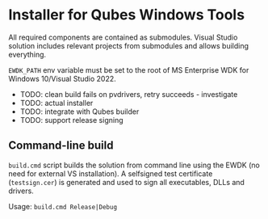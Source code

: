 # Installer for Qubes Windows Tools

All required components are contained as submodules.
Visual Studio solution includes relevant projects from submodules and allows building everything.

`EWDK_PATH` env variable must be set to the root of MS Enterprise WDK for Windows 10/Visual Studio 2022.

- TODO: clean build fails on pvdrivers, retry succeeds - investigate
- TODO: actual installer
- TODO: integrate with Qubes builder
- TODO: support release signing

## Command-line build

`build.cmd` script builds the solution from command line using the EWDK (no need for external VS installation).
A selfsigned test certificate (`testsign.cer`) is generated and used to sign all executables, DLLs and drivers.

Usage: `build.cmd Release|Debug`
